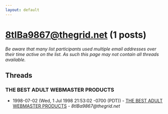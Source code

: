 ```yaml
---
layout: default
---
```


# 8tIBa9867@thegrid.net (1 posts)

_Be aware that many list participants used multiple email addresses over their time active on the list. As such this page may not contain all threads available._

## Threads

### THE BEST ADULT WEBMASTER PRODUCTS
+ 1998-07-02 (Wed, 1 Jul 1998 21:53:02 -0700 (PDT)) - [THE BEST ADULT WEBMASTER PRODUCTS](/archive/1998/07/f7e1e5d2866eec8311130b7d29600bbf4728cf673b8988a20642aee3aabef64e) - _8tIBa9867@thegrid.net_

